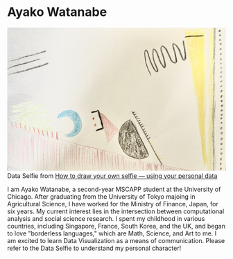 # Ayako Watanabe

![Dataselfie](dataselfie.jpg)
Data Selfie from [How to draw your own selfie — using your personal data](https://ideas.ted.com/how-to-draw-your-own-selfie-using-your-personal-data/)

I am Ayako Watanabe, a second-year MSCAPP student at the University of Chicago. After graduating from the University of Tokyo majoing in Agricultural Science, I have worked for the Ministry of Finance, Japan, for six years. My current interest lies in the intersection between computational analysis and social science research. I spent my childhood in various countries, including Singapore, France, South Korea, and the UK, and began to love "borderless languages," which are Math, Science, and Art to me. I am excited to learn Data Visualization as a means of communication. Please refer to the Data Selfie to understand my personal character!
